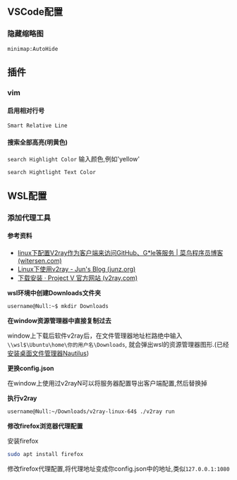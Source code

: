 ## VSCode配置



### 隐藏缩略图

`minimap:AutoHide`



## 插件

### vim

#### 启用相对行号

`Smart Relative Line` 



#### 搜索全部高亮(明黄色)

`search Highlight Color`  输入颜色,例如'yellow'

`search Hightlight Text Color` 





## WSL配置

### 添加代理工具

#### 参考资料

* [linux下配置V2ray作为客户端来访问GitHub、G*le等服务 | 菜鸟程序员博客 (witersen.com)](https://www.witersen.com/?p=1408)
* [Linux下使用v2ray - Jun's Blog (junz.org)](https://www.junz.org/post/v2_in_linux/)
* [下载安装 · Project V 官方网站 (v2ray.com)](https://www.v2ray.com/chapter_00/install.html)

**wsl环境中创建Downloads文件夹**

```bash
username@Null:~$ mkdir Downloads
```

**在window资源管理器中直接复制过去**

window上下载后软件v2ray后，在文件管理器地址栏路绝中输入`\\wsl$\Ubuntu\home\你的用户名\Downloads`, 就会弹出wsl的资源管理器图形.(已经[安装桌面文件管理器Nautilus](https://learn.microsoft.com/zh-cn/windows/wsl/tutorials/gui-apps#install-nautilus))

**更换config.json**

在window上使用过v2rayN可以将服务器配置导出客户端配置,然后替换掉

**执行v2ray**

```bash
username@Null:~/Downloads/v2ray-linux-64$ ./v2ray run
```

**修改firefox浏览器代理配置**

安装firefox

```bash
sudo apt install firefox
```

修改firefox代理配置,将代理地址变成你config.json中的地址,类似`127.0.0.1:1080`

```bash

```



